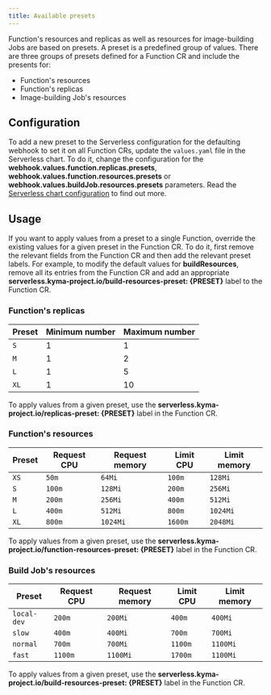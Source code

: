 ```yaml
---
title: Available presets
---
```


Function's resources and replicas as well as resources for image-building Jobs are based on presets. A preset is a predefined group of values. There are three groups of presets defined for a Function CR and include the presents for:

- Function's resources
- Function's replicas
- Image-building Job's resources

## Configuration

To add a new preset to the Serverless configuration for the defaulting webhook to set it on all Function CRs, update the `values.yaml` file in the Serverless chart. To do it, change the configuration for the **webhook.values.function.replicas.presets**, **webhook.values.function.resources.presets** or **webhook.values.buildJob.resources.presets** parameters. Read the [Serverless chart configuration](./00-configuration-parameters/svls-01-serverless-chart.md) to find out more.

## Usage

If you want to apply values from a preset to a single Function, override the existing values for a given preset in the Function CR. To do it, first remove the relevant fields from the Function CR and then add the relevant preset labels. For example, to modify the default values for **buildResources**, remove all its entries from the Function CR and add an appropriate **serverless.kyma-project.io/build-resources-preset: {PRESET}** label to the Function CR.

### Function's replicas

| Preset | Minimum number | Maximum number |
| - | - | - |
| `S` | 1 | 1 |
| `M` | 1 | 2 |
| `L` | 1 | 5 |
| `XL` | 1 | 10 |

To apply values ​​from a given preset, use the **serverless.kyma-project.io/replicas-preset: {PRESET}** label in the Function CR.

### Function's resources

| Preset | Request CPU | Request memory | Limit CPU | Limit memory |
| - | - | - | - | - |
| `XS` | `50m` | `64Mi` | `100m` | `128Mi` |
| `S` | `100m` | `128Mi` | `200m` | `256Mi` |
| `M` | `200m` | `256Mi` | `400m` | `512Mi` |
| `L` | `400m` | `512Mi` | `800m` | `1024Mi` |
| `XL` | `800m` | `1024Mi` | `1600m` | `2048Mi` |

To apply values ​​from a given preset, use the **serverless.kyma-project.io/function-resources-preset: {PRESET}** label in the Function CR.

### Build Job's resources

| Preset | Request CPU | Request memory | Limit CPU | Limit memory |
| - | - | - | - | - |
| `local-dev` | `200m` | `200Mi` | `400m` | `400Mi` |
| `slow` | `400m` | `400Mi` | `700m` | `700Mi` |
| `normal` | `700m` | `700Mi` | `1100m` | `1100Mi`|
| `fast` | `1100m` | `1100Mi` | `1700m` | `1100Mi`|

To apply values ​​from a given preset, use the **serverless.kyma-project.io/build-resources-preset: {PRESET}** label in the Function CR.
